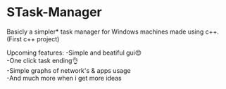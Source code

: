 # STask-Manager  
Basicly a simpler* task manager for Windows machines made using c++.   
(First c++ project)  

Upcoming features:
-Simple and beatiful gui😍  
-One click task ending👌  
-Simple graphs of network's & apps usage  
-And much more when i get more ideas  

